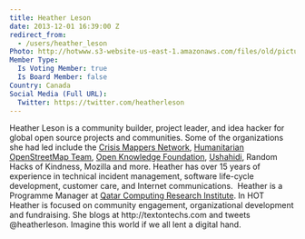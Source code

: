 ```yaml
---
title: Heather Leson
date: 2013-12-01 16:39:00 Z
redirect_from:
  - /users/heather_leson
Photo: http://hotwww.s3-website-us-east-1.amazonaws.com/files/old/pictures/picture-70-1411583393.jpg
Member Type:
  Is Voting Member: true
  Is Board Member: false
Country: Canada
Social Media (Full URL):
  Twitter: https://twitter.com/heatherleson
---
```


<p>Heather Leson is a community builder, project leader, and idea hacker for global open source projects and communities. Some of the organizations she had led include the <a href="http://crisismappers.net/">Crisis Mappers Network</a>, <a href="http://hot.openstreetmap.org/">Humanitarian OpenStreetMap Team</a>, <a href="http://okfn.org/">Open Knowledge Foundation</a>, <a href="http://ushahidi.com/">Ushahidi</a>, Random Hacks of Kindness, Mozilla and more. Heather has over 15 years of experience in technical incident management, software life-cycle development, customer care, and Internet communications.&nbsp; Heather is a Programme Manager at <a href="http://qcri.org.qa/">Qatar Computing Research Institute</a>. In HOT Heather is focused on community engagement, organizational development and fundraising. She blogs at http://textontechs.com and tweets @heatherleson. Imagine this world if we all lent a digital hand.</p>
